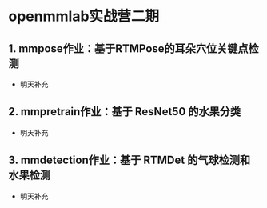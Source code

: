 # openmmlab实战营二期
## 1. mmpose作业：基于RTMPose的耳朵穴位关键点检测

- 明天补充


## 2. mmpretrain作业：基于 ResNet50 的水果分类

- 明天补充

## 3. mmdetection作业：基于 RTMDet 的气球检测和水果检测

- 明天补充

